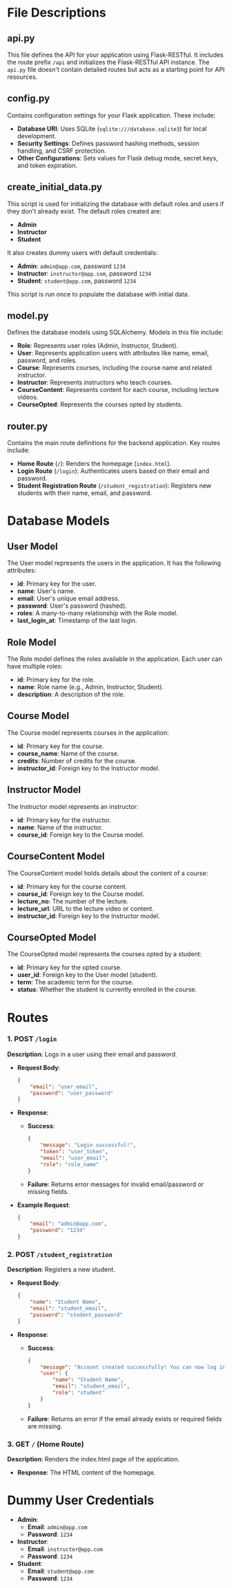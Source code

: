 # File Descriptions

## api.py
This file defines the API for your application using Flask-RESTful. It includes the route prefix `/api` and initializes the Flask-RESTful API instance. The `api.py` file doesn't contain detailed routes but acts as a starting point for API resources.

## config.py
Contains configuration settings for your Flask application. These include:

- **Database URI**: Uses SQLite (`sqlite:///database.sqlite3`) for local development.
- **Security Settings**: Defines password hashing methods, session handling, and CSRF protection.
- **Other Configurations**: Sets values for Flask debug mode, secret keys, and token expiration.

## create_initial_data.py
This script is used for initializing the database with default roles and users if they don't already exist. The default roles created are:

- **Admin**
- **Instructor**
- **Student**

It also creates dummy users with default credentials:

- **Admin**: `admin@app.com`, password `1234`
- **Instructor**: `instructor@app.com`, password `1234`
- **Student**: `student@app.com`, password `1234`

This script is run once to populate the database with initial data.

## model.py
Defines the database models using SQLAlchemy. Models in this file include:

- **Role**: Represents user roles (Admin, Instructor, Student).
- **User**: Represents application users with attributes like name, email, password, and roles.
- **Course**: Represents courses, including the course name and related instructor.
- **Instructor**: Represents instructors who teach courses.
- **CourseContent**: Represents content for each course, including lecture videos.
- **CourseOpted**: Represents the courses opted by students.

## router.py
Contains the main route definitions for the backend application. Key routes include:

- **Home Route** (`/`): Renders the homepage (`index.html`).
- **Login Route** (`/login`): Authenticates users based on their email and password.
- **Student Registration Route** (`/student_registration`): Registers new students with their name, email, and password.

# Database Models

## User Model
The User model represents the users in the application. It has the following attributes:

- **id**: Primary key for the user.
- **name**: User's name.
- **email**: User's unique email address.
- **password**: User's password (hashed).
- **roles**: A many-to-many relationship with the Role model.
- **last_login_at**: Timestamp of the last login.

## Role Model
The Role model defines the roles available in the application. Each user can have multiple roles:

- **id**: Primary key for the role.
- **name**: Role name (e.g., Admin, Instructor, Student).
- **description**: A description of the role.

## Course Model
The Course model represents courses in the application:

- **id**: Primary key for the course.
- **course_name**: Name of the course.
- **credits**: Number of credits for the course.
- **instructor_id**: Foreign key to the Instructor model.

## Instructor Model
The Instructor model represents an instructor:

- **id**: Primary key for the instructor.
- **name**: Name of the instructor.
- **course_id**: Foreign key to the Course model.

## CourseContent Model
The CourseContent model holds details about the content of a course:

- **id**: Primary key for the course content.
- **course_id**: Foreign key to the Course model.
- **lecture_no**: The number of the lecture.
- **lecture_url**: URL to the lecture video or content.
- **instructor_id**: Foreign key to the Instructor model.

## CourseOpted Model
The CourseOpted model represents the courses opted by a student:

- **id**: Primary key for the opted course.
- **user_id**: Foreign key to the User model (student).
- **term**: The academic term for the course.
- **status**: Whether the student is currently enrolled in the course.

# Routes

### 1. POST `/login`
**Description**: Logs in a user using their email and password.

- **Request Body**:
    ```json
    {
        "email": "user_email",
        "password": "user_password"
    }
    ```

- **Response**:
    - **Success**:
      ```json
      {
          "message": "Login successful!",
          "token": "user_token",
          "email": "user_email",
          "role": "role_name"
      }
      ```
    - **Failure**: Returns error messages for invalid email/password or missing fields.

- **Example Request**:
    ```json
    {
        "email": "admin@app.com",
        "password": "1234"
    }
    ```

### 2. POST `/student_registration`
**Description**: Registers a new student.

- **Request Body**:
    ```json
    {
        "name": "Student Name",
        "email": "student_email",
        "password": "student_password"
    }
    ```

- **Response**:
    - **Success**:
      ```json
      {
          "message": "Account created successfully! You can now log in.",
          "user": {
              "name": "Student Name",
              "email": "student_email",
              "role": "student"
          }
      }
      ```
    - **Failure**: Returns an error if the email already exists or required fields are missing.

### 3. GET `/` (Home Route)
**Description**: Renders the index.html page of the application.

- **Response**: The HTML content of the homepage.

# Dummy User Credentials

- **Admin**:
    - **Email**: `admin@app.com`
    - **Password**: `1234`
- **Instructor**:
    - **Email**: `instructor@app.com`
    - **Password**: `1234`
- **Student**:
    - **Email**: `student@app.com`
    - **Password**: `1234`
